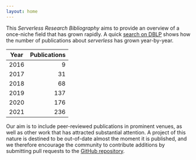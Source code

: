 ```yaml
---
layout: home
---
```


This *Serverless Research Bibliography* aims to provide an overview of a once-niche field that has grown rapidly.
A quick [search on DBLP](https://dblp.org/search?q=serverless) shows how the number of publications about *serverless* has grown year-by-year.

| Year | Publications |
|------|-------------:|
| 2016 |            9 |
| 2017 |           31 |
| 2018 |           68 |
| 2019 |          137 |
| 2020 |          176 |
| 2021 |          236 |

Our aim is to include peer-reviewed publications in prominent venues, as well as other work that has attracted substantial attention.
A project of this nature is destined to be out-of-date almost the moment it is published, and we therefore encourage the community to contribute additions by submitting pull requests to the [GitHub repository](https://github.com/serverlessresearch/serverlessbibliography).